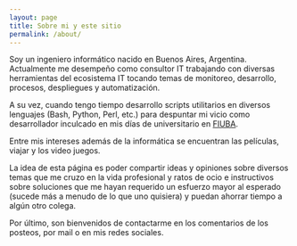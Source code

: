 ```yaml
---
layout: page
title: Sobre mi y este sitio
permalink: /about/
---
```




<p>Soy un ingeniero inform&aacute;tico nacido en Buenos Aires, Argentina. Actualmente me desempe&ntilde;o como consultor IT trabajando con diversas herramientas del ecosistema IT tocando temas de monitoreo, desarrollo, procesos, despliegues y automatizaci&oacute;n.</p>
<p>A su vez, cuando tengo tiempo desarrollo scripts utilitarios en diversos lenguajes (Bash, Python, Perl, etc.) para despuntar mi vicio como desarrollador inculcado en mis d&iacute;as de universitario en <a title="FIUBA" href="http://www.fi.uba.ar/" target="_blank" rel="noopener">FIUBA</a>.</p>
<p>Entre mis intereses adem&aacute;s de la inform&aacute;tica se encuentran las pel&iacute;culas, viajar y los video juegos.</p>
<p>La idea de esta p&aacute;gina es poder compartir ideas y opiniones sobre diversos temas que me cruzo en la vida profesional y ratos de ocio e instructivos sobre soluciones que me hayan requerido un esfuerzo mayor al esperado (sucede m&aacute;s a menudo de lo que uno quisiera) y puedan ahorrar tiempo a alg&uacute;n otro colega.</p>
<p>Por &uacute;ltimo, son bienvenidos de contactarme en los comentarios de los posteos, por mail o en mis redes sociales.</p>

